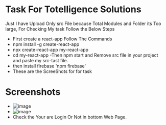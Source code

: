 # Task For Totelligence Solutions
 Just I have Upload Only src File because Total Modules and Folder its Too large, For Checking My task Follow the Below Steps
- First create a react-app Follow The Commands 
- npm install -g create-react-app
- npx create-react-app my-react-app
- cd my-react-app
-Then npm start and Remove src file in your project and paste my src-tast file.
- then install firebase 'npm firebase'
- These are the ScreeShots for for task
# Screenshots
- ![image](https://github.com/Karthik9381/task/assets/97208662/cc776126-0617-493a-a228-790ca5323899)
- ![image](https://github.com/Karthik9381/task/assets/97208662/96045b4e-1cca-4d30-aafe-28f61743878e)
- Check the Your are Login Or Not in bottom Web Page.
  
